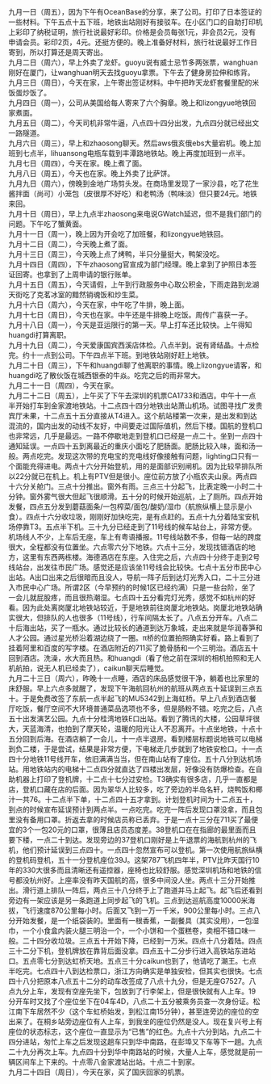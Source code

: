 九月一日（周五），因为下午有OceanBase的分享，来了公司。打印了日本签证的一些材料。下午五点十五下班，地铁出站刚好有接驳车。在小区门口的自助打印机上彩印了纳税证明，旅行社说最好彩印。价格是会员每张1元，非会员2元，没有申请会员。彩印2页，4元。还挺方便的。晚上准备好材料，旅行社说最好工作日寄到，所以打算还是周天寄出。</br> 
九月二日（周六），早上外卖了龙虾。guoyu说有威士忌节多两张票，wanghuan刚好在厦门，让wanghuan明天去找guoyu拿票。下午去了健身房拉伸和练背。</br> 
九月三日（周日），今天在家，上午寄出签证材料。中午把昨天龙虾套餐里配的米饭蛋炒饭了。</br> 
九月四日（周一），公司从美国给每人寄来了六个胸章。晚上和lizongyue地铁回家煮面。</br> 
九月五日（周二），今天司机非常牛逼，八点四十四分出发，九点四分就已经出文一路隧道。</br> 
九月六日（周三），早上和zhaosong聊天。然后aws俄亥俄ebs大量宕机。晚上加班到七点半，lihuansong电瓶车载到丰潭路地铁站。晚上再度加班到一点半。</br> 
九月七日（周四），今天在家。晚上煮了面。</br> 
九月八日（周五），今天也在家。晚上外卖了比萨饼。</br> 
九月九日（周六），傍晚到金地广场剪头发。在商场里发现了一家沙县，吃了花生酱拌面（尚可）小笼包（皮很厚不好吃）和老鸭汤（鸭味淡）但只要24元。地铁来回。</br> 
九月十日（周日），早上九点半zhaosong来电说GWatch延迟，但不是我们部门的问题。下午吃了蟹黄面。</br> 
九月十一日（周一），晚上因为开会吃了加班餐，和lizongyue地铁回。</br> 
九月十二日（周二），今天晚上煮了面。</br> 
九月十三日（周三），今天晚上点了烤鸭，半只分量挺大，鸭架没吃。</br> 
九月十四日（周四），下午zhaosong官宣成为部门经理。晚上拿到了护照日本签证回寄。也拿到了上周申请的银行账单。</br> 
九月十五日（周五），今天请假，上午到行政服务中心取公积金，下雨走路到龙湖天街吃了克茗冰室的黯然销魂饭和炒生菜。</br> 
九月十六日（周六），今天在家，中午吃了牛排，晚上面。</br> 
九月十七日（周日），今天也在家。中午还是牛排晚上吃饭。周传广喜获一子。</br> 
九月十八日（周一），今天是亚运限行的第一天。早上打车还比较快。上午得知huangdi打算离职。</br> 
九月十九日（周二），今天爱康国宾西溪店体检。八点半到。说有肾结晶。十点检完。约十一点到公司。下午四点半下班。到地铁站刚好赶上地铁。</br> 
九月二十日（周三），下午和huangdi聊了他离职的事情。晚上lizongyue请客，和huangdi吃了散伙饭在城西银泰的牛焱。吃完之后的雨非常大。</br> 
九月二十一日（周四），今天在家。</br> 
九月二十二日（周五），上午买了下午去深圳的机票CA1733和酒店。中午十一点半开始打车到金家渡地铁站。十二点四十四分地铁出站萧山机场。试图寻找广发贵宾厅未果，十二点五十五分直接从T4进入。这个航站楼第一次来，是出发和到达混流的，国内出发的动线不友好，中间要走过国际值机，然后下楼。国航的登机口也非常远，几乎是最远。一路不停歇地走到登机口已经是一点二十。坐到一点四十通知延误。一点四十五到离最近的重庆小面吃了肥肠面。肥肠比较入味，面和汤一般。两点吃完。发现这次带的充电宝的充电线好像接触有问题，lighting口只有一个面能充得进电。两点十六分开始登机，用的是面部识别闸机。因为比较早排队所以22分就已在机上。机上有PTV但是很小。座位前方放了小瓶农夫山泉。两点四十六分关舱门。三点十分推出。窗外有雨。三点三十分起飞，比表定晚一小时二十分钟。窗外雾气很大但起飞很顺滑。五十分的时候开始巡航，上了厕所。四点开始发餐，四点五分发到蘑菇面条/一包榨菜/面包/酸奶/湿巾（航旅纵横上显示是小食）。四点十六分收垃圾，刚刚好加快吃完，是有点赶的。五点十九分着陆宝安机场停靠T3。五点半下机。三十九分已经走到了11号线的候车站台上，非常方便。机场线人不少，上车后无座，车上有粤语播报。11号线站数不多，但每一站的跨度很大，全程都没有位置坐。六点零六分下地铁。六点十三分，发现找错酒店的地方，这里有东西两栋楼。海德酒店在东座。入住完之后，六点四十分终于走到2号线站台，出发往市民广场。感觉还是应该坐11号线会比较快。七点十五分市民中心出站。A出口出来之后很暗而且没人，导航一阵子后到达灯光秀入口，二十三分进入市民中心广场。所谓2区（今早预约的时候1区已经约满）只是一些台阶，坐了一会儿就屁股疼，而且很热潮湿。七点四十五分看完灯光秀，感觉不如杭州的好看。因为此处离岗厦北地铁站较近，于是地铁前往岗厦北地铁站。岗厦北地铁站确实很大，但排队的人也很多（11号线），行车间隔太长了。八点五分开车。八点二十后海出站，买了一瓶水。通过比较长的通道到达万象城，走出来就是华润春笋和人才公园。通过星光桥沿着湖边绕了一圈。π桥的位置拍照确实好看。路上看到了挂着阿里和百度的写字楼。在酒店附近的711买了脆骨肠和一个三明治。酒店五十回到酒店。洗澡，水大而且热。和huangdi（看了他之前在深圳的相机拍照和无人机航拍，说无人机已经卖了），caikun聊天后睡觉。</br> 
九月二十三日（周六），昨晚十一点睡，酒店的床品感觉很干净，躺着也比家里的床舒服。早上六点多就醒了，发现下午海航回杭州的航班从两点五十延误到三点五十。于是免费改签了东航一点半起飞的MU5342到上海虹桥。早上八点到酒店餐厅吃饭，餐厅空间不大环境普通菜品选项也不多，但是肠粉不错。吃完之后，八点五十出发演艺公园。九点十分桂湾地铁E口出站。看到了腾讯的大楼，公园草坪很大，天蓝海清，也拍到了摩天轮，温暖的阳光让人不忍离开。十点坐地铁，十点十五分回到后海。在酒店躺了一会儿，十一点半退房。看到楼层标题说地铁可以电梯到负二楼，于是尝试，结果是非常方便，下电梯走几步就到了地铁安检口。十一点四十分地铁11号线开车，依旧满满当当，但在南山站有了座位。五十八分到达机场站。用地铁站内的电梯十二点四分就直达了四楼出发层，好像没有防爆检查。在自助机器上打印了登机牌，十二点十七分过安检。T3确实有很多店，几乎一直都是店，登机口藏在店的后面。因为翠华人比较多，吃了旁边的半岛名轩，烧鸭饭和椰汁一共76。十二点半下单，十二点四十五才拿到。计划登机时间为十二点五十，到点的时候宣布延误预计到两点半。一点吃完。吃完一阵后发现口罩没拿，而且包里没有备用口罩。折返去拿的时候店员称已丢弃。于是一点十三分在711买了最便宜的3个一包20元的口罩，很薄且店员态度差。38登机口在在指廊的最里面而且要下楼，一点二十到达。发现旁边的37登机口刚好是上午退票的海航到杭州的飞机，他们预计延误到三点四十。一点四十忽然宣布可以登机。第一次使用航旅纵横的登机码登机，五十一分登机座位39J。这架787飞机四年半，PTV比昨天国行10年的330大很多而且清晰还有遥控器，座椅也比较舒服。感觉深圳机场和地铁的信号都没杭州好。上座率没有昨天国航的高，很多中间没人坐。两点十三分开始推出。滑行道上排队一阵后，两点三十八分终于上了跑道并马上起飞。起飞后还看到旁边有一架应该是另一条跑道上同步起飞的飞机。三点到达巡航高度10000米海拔，飞行速度870公里每小时。后面又飞到一万一千米，900公里每小时。三点八分开始发餐，是一个纸袋装的。里面有一根香蕉，一副餐具（其实没用），一包湿巾，一个小食盒内装火腿三明治一个，一个小饼和一个蛋糕卷，卖相不错口味一般。二十四分收垃圾。三点五十开始下降，已经到一万米。四点十八分着陆。四点三十二分下机，登机牌放在靠背后面没拿。四点五十二分步行进入高铁站东进站口。五点零七分到达虹桥天地。五点三十分caikun也到了，他请吃了潮王。七点半吃完。七点四十八到达检票口，浙江方向确实是单独安检，但其实也很快。七点四十八分把原本八点五十二分的动车改签成了八点十九分，但是无座G7527。八点九分上车，发现有空座先坐下，包放到了行李架上，但是很快就有人上车。19分开车时又找了个座位坐下在04车4D，八点二十五分被乘务员查一次身份证。松江南下车居然不少（这个车虹桥始发，到松江南15分钟），甚至连旁边的座位的空出来了。在桐乡站旁边座位有人上车，到我坐的座位仍然是没人。现在复兴号上有座位的状态标志，这个座位一直显示为“已售”的红色。九点十六分到站。九点二十四分进站，匆忙上车之后发现这趟车只到华中南路，在彭埠又下车等下一趟。九点二十九分再次上车。九点四十分到华中南路站的时候，大量人上车，感觉就是前一辆区间车上下来的。十点零八金家渡站出站。十点二十到家。</br> 
九月二十四日（周日），今天在家，买了国庆回家的机票。</br> 
